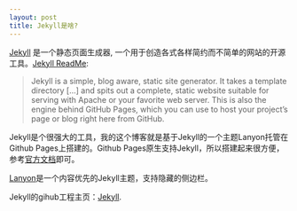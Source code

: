 ```yaml
---
layout: post
title: Jekyll是啥?
---
```


[Jekyll](http://jekyllrb.com) 是一个静态页面生成器, 一个用于创造各式各样简约而不简单的网站的开源工具。[Jekyll ReadMe](https://github.com/mojombo/jekyll/blob/master/README.markdown):

  > Jekyll is a simple, blog aware, static site generator. It takes a template directory [...] and spits out a complete, static website suitable for serving with Apache or your favorite web server. This is also the engine behind GitHub Pages, which you can use to host your project’s page or blog right here from GitHub.

Jekyll是个很强大的工具，我的这个博客就是基于Jekyll的一个主题Lanyon托管在Github Pages上搭建的。Github Pages原生支持Jekyll，所以搭建起来很方便，参考[官方文档](https://help.github.com/articles/using-jekyll-as-a-static-site-generator-with-github-pages/)即可。

[Lanyon](https://github.com/poole/lanyon)是一个内容优先的Jekyll主题，支持隐藏的侧边栏。

Jekyll的gihub工程主页：[Jekyll](https://github.com/mojombo/jekyll).
